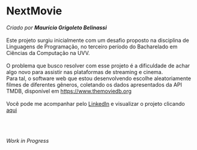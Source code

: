 # NextMovie  
*Criado por **Maurício Grigoleto Belinassi***<br><br>
Este projeto surgiu inicialmente com um desafio proposto na disciplina de Linguagens de Programação, no terceiro período do Bacharelado em Ciências da Computação na UVV.<br><br> 
O problema que busco resolver com esse projeto é a dificuldade de achar algo novo para assistir nas plataformas de streaming e cinema.  
Para tal, o software web que estou desenvolvendo escolhe aleatoriamente filmes de diferentes gêneros, coletando os dados apresentados da API TMDB, disponível em https://www.themoviedb.org <br> <br> 
Você pode me acompanhar pelo [LinkedIn](https://www.linkedin.com/in/maurício-grigoleto-794366228/) e visualizar o projeto clicando [aqui](https://mgrigoleto.github.io/NextMovie/) <br> <br> <br> <br>   

*Work in Progress*
